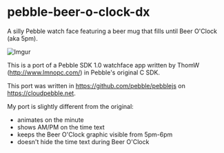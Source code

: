 pebble-beer-o-clock-dx
======================

A silly Pebble watch face featuring a beer mug that fills until Beer O'Clock (aka 5pm).

![Imgur](http://i.imgur.com/TAYQzkfl.jpg)

This is a port of a Pebble SDK 1.0 watchface app written by ThomW (http://www.lmnopc.com/) in Pebble's original C SDK.

This port was written in https://github.com/pebble/pebblejs on https://cloudpebble.net.

My port is slightly different from the original:
- animates on the minute
- shows AM/PM on the time text
- keeps the Beer O'Clock graphic visible from 5pm-6pm
- doesn't hide the time text during Beer O'Clock
